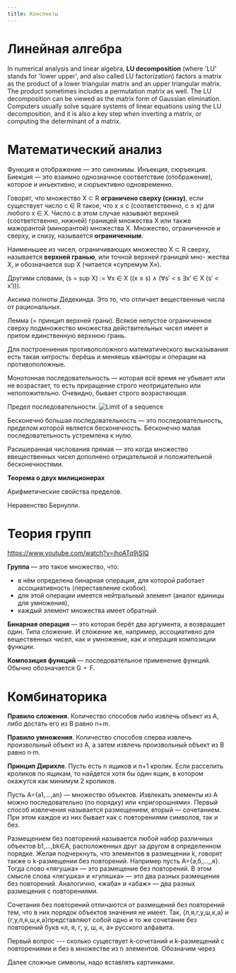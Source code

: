 ```yaml
---
title: Конспекты
---
```

# Линейная алгебра

In numerical analysis and linear algebra, **LU decomposition** (where 'LU' stands for 'lower upper', and also called LU factorization) factors a matrix as the product of a lower triangular matrix and an upper triangular matrix. The product sometimes includes a permutation matrix as well. The LU decomposition can be viewed as the matrix form of Gaussian elimination. Computers usually solve square systems of linear equations using the LU decomposition, and it is also a key step when inverting a matrix, or computing the determinant of a matrix.

# Математический анализ
Функция и отображение — это синонимы. Инъекция, сюръекция. Биекция — это взаимно однозначное соответствие (отображение), которое и инъективно, и сюръективно одновременно.

Говорят, что множество X ⊂ R **ограничено сверху (снизу)**, если существует число c ∈ R такое, что x ≤ c (соответственно, c ≤ x) для
любого x ∈ X. Число c в этом случае называют верхней (соответственно, нижней) границей множества X или также мажорантой
(минорантой) множества X. Множество, ограниченное и сверху, и снизу, называется **ограниченным**.

Наименьшее из чисел, ограничивающих множество X ⊂ R сверху, называется **верхней гранью**, или точной верхней границей мно-
жества X, и обозначается sup X (читается «супремум X»). 

Другими словами,
(s = sup X) := ∀x ∈ X ((x ≤ s) ∧ (∀s′ < s ∃x′ ∈ X (s′ < x′))).

Аксима полноты Дедекинда. Это то, что отличает вещественные числа от рациональных.

Лемма (= принцип верхней грани). Всякое непустое ограниченное сверху подмножество множества действительных чисел имеет и притом единственную верхнюю грань.

Для построениения противоположного математического высказывания есть такая хитрость: берёшь и меняешь кванторы и операции на противоположные.

Монотонная последовательность — которая всё время не убывает или не возрастает, то есть приращение строго неотрицательно или неположительно. Очевидно, бывает строго возрастающая. 

Предел последовательности. 
![Limit of a sequence](https://wikimedia.org/api/rest_v1/media/math/render/svg/0af1ef188447bee409412e68fb5a6aa790c3869b) 

Бесконечно большая последовательность — это последовательность, пределом которой является бесконечность. Бесконечно малая последовательность устремлена к нулю.

Расишеранная числования прямая — это когда множество ввещественных чисел дополнено отрицательной и положительной бесконечностями.

**Теорема о двух милиционерах**

Арифметические свойства пределов. 

Неравенство Бернулли. 

# Теория групп

https://www.youtube.com/watch?v=ihoATq9jSlQ

**Группа** — это такое множество, что:
- в нём определена бинарная операция, для которой работает ассоциативность (переставление скобок).
- для этой операции имеется нейтральный элемент (аналог единицы для умножения), 
- каждый элемент множества имеет обратный. 

**Бинарная операция** — это которая берёт два аргумента, а возвращает один. Типа сложение. И сложение же, например, ассоциативно для вещественных чисел, как и умножение, как и операция композиции функции. 

**Композиция функций** — последовательное применение функций. Обычно обозначается G &#9900; F.

# Комбинаторика

**Правило сложения**. Количество способов либо извлечь объект из A, либо достать его из B равно n+m.

**Правило умножения**. Количество способов сперва извлечь произвольный объект из A, а затем извлечь произвольный объект из B равно n⋅m.

**Принцип Дирихле**. Пусть есть n ящиков и n+1 кролик. Если расселить кроликов по ящикам, то найдется хотя бы один ящик, в котором окажутся как минимум 2 кроликов.

Пусть A={a1,…,an} — множество объектов. Извлекать элементы из A можно последовательно (по порядку) или «пригорошнями». Первый способ извлечения называется размещением, вторый — сочетанием. При этом каждое из них бывает как с повторениями символов, так и без.

Размещением без повторений называется любой набор различных объектов b1,…,bk∈A, расположенных друг за другом в определенном порядке. Желая подчеркнуть, что элементов в размещении k, говорят также о k-размещении без повторений. Например пусть A={а,б,…,,я}. Тогда слово «лягушка» — это размещение без повторений. В этом смысле слова «лягушка» и «гуляшка» — это два разных размещения без повторений. Аналогично, «жаба» и «абаж» — два разных размещения с повторениями.

Сочетания без повторений отличаются от размещений без повторений тем, что в них порядок объектов значения не имеет. Так, {л,я,г,у,ш,к,а} и {г,у,л,я,ш,к,а}представляют собой одно и то же сочетание без повторений букв «л, я, г, у, ш, к, а» русского алфавита.

Первый вопрос --- сколько существует k-сочетаний и k-размещений с повторениями и без в множестве из n элементов. Обозначим через

Далее сложные символы, надо вставлять картинками. 

